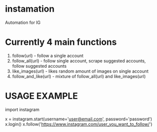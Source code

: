 # instamation
Automation for IG

# Currently 4 main functions
1. follow(url) - follow a single account
2. follow_all(url) - follow single account, scrape suggested accounts, follow suggested accounts
3. like_images(url) - likes random amount of images on single account
4. follow_and_like(url) - mixture of follow_all(url) and like_images(url)

# USAGE EXAMPLE
import instagram

x = instagram.start(username='user@email.com', password='password')
x.login()
x.follow('https://www.instagram.com/user_you_want_to_follow/')
